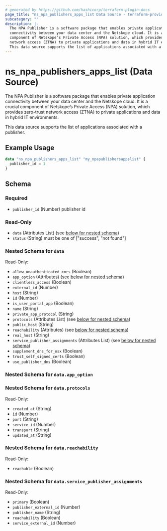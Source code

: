 ```yaml
---
# generated by https://github.com/hashicorp/terraform-plugin-docs
page_title: "ns_npa_publishers_apps_list Data Source - terraform-provider-ns"
subcategory: ""
description: |-
  The NPA Publisher is a software package that enables private application
  connectivity between your data center and the Netskope cloud. It is a crucial
  component of Netskope’s Private Access (NPA) solution, which provides zero-trust
  network access (ZTNA) to private applications and data in hybrid IT environments.
  This data source supports the list of applications associated with a publisher.
---
```


# ns_npa_publishers_apps_list (Data Source)

The NPA Publisher is a software package that enables private application
connectivity between your data center and the Netskope cloud. It is a crucial 
component of Netskope’s Private Access (NPA) solution, which provides zero-trust 
network access (ZTNA) to private applications and data in hybrid IT environments.

This data source supports the list of applications associated with a publisher.

## Example Usage

```terraform
data "ns_npa_publishers_apps_list" "my_npapublishersappslist" {
  publisher_id = 1
}
```

<!-- schema generated by tfplugindocs -->
## Schema

### Required

- `publisher_id` (Number) publisher id

### Read-Only

- `data` (Attributes List) (see [below for nested schema](#nestedatt--data))
- `status` (String) must be one of ["success", "not found"]

<a id="nestedatt--data"></a>
### Nested Schema for `data`

Read-Only:

- `allow_unauthenticated_cors` (Boolean)
- `app_option` (Attributes) (see [below for nested schema](#nestedatt--data--app_option))
- `clientless_access` (Boolean)
- `external_id` (Number)
- `host` (String)
- `id` (Number)
- `is_user_portal_app` (Boolean)
- `name` (String)
- `private_app_protocol` (String)
- `protocols` (Attributes List) (see [below for nested schema](#nestedatt--data--protocols))
- `public_host` (String)
- `reachability` (Attributes) (see [below for nested schema](#nestedatt--data--reachability))
- `real_host` (String)
- `service_publisher_assignments` (Attributes List) (see [below for nested schema](#nestedatt--data--service_publisher_assignments))
- `supplement_dns_for_osx` (Boolean)
- `trust_self_signed_certs` (Boolean)
- `use_publisher_dns` (Boolean)

<a id="nestedatt--data--app_option"></a>
### Nested Schema for `data.app_option`


<a id="nestedatt--data--protocols"></a>
### Nested Schema for `data.protocols`

Read-Only:

- `created_at` (String)
- `id` (Number)
- `port` (String)
- `service_id` (Number)
- `transport` (String)
- `updated_at` (String)


<a id="nestedatt--data--reachability"></a>
### Nested Schema for `data.reachability`

Read-Only:

- `reachable` (Boolean)


<a id="nestedatt--data--service_publisher_assignments"></a>
### Nested Schema for `data.service_publisher_assignments`

Read-Only:

- `primary` (Boolean)
- `publisher_external_id` (Number)
- `publisher_name` (String)
- `reachability` (Boolean)
- `service_external_id` (Number)


